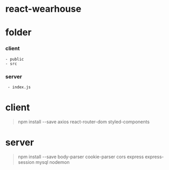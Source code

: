 # react-wearhouse

# folder
 ### client
    - public
    - src
 ### server
     - index.js

# client
  > npm install --save axios react-router-dom styled-components
# server
  > npm install --save body-parser cookie-parser cors express express-session mysql nodemon
